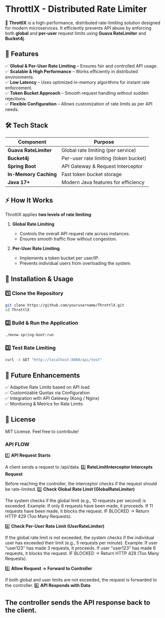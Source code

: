 # ThrottlX - Distributed Rate Limiter  

🚀 **ThrottlX** is a high-performance, distributed rate-limiting solution designed for modern microservices. It efficiently prevents API abuse by enforcing both **global** and **per-user** request limits using **Guava RateLimiter** and **Bucket4j**.

## 🌟 Features  

✅ **Global & Per-User Rate Limiting** – Ensures fair and controlled API usage.  
✅ **Scalable & High Performance** – Works efficiently in distributed environments.  
✅ **Low Latency** – Uses optimized in-memory algorithms for instant rate enforcement.  
✅ **Token Bucket Approach** – Smooth request handling without sudden rejections.  
✅ **Flexible Configuration** – Allows customization of rate limits as per API needs.  

## 🛠️ Tech Stack  

| Component            | Purpose                                   |
|----------------------|-------------------------------------------|
| **Guava RateLimiter** | Global rate limiting (per service)        |
| **Bucket4j**         | Per-user rate limiting (token bucket)     |
| **Spring Boot**      | API Gateway & Request Interceptor         |
| **In-Memory Caching**| Fast token bucket storage                 |
| **Java 17+**         | Modern Java features for efficiency       |

## ⚡ How It Works  

ThrottlX applies **two levels of rate limiting**:  

1. **Global Rate Limiting**  
   - Controls the overall API request rate across instances.  
   - Ensures smooth traffic flow without congestion.  

2. **Per-User Rate Limiting**  
   - Implements a token bucket per user/IP.  
   - Prevents individual users from overloading the system.  

## 📜 Installation & Usage  

### 1️⃣ Clone the Repository  
```sh
git clone https://github.com/yourusername/ThrottlX.git
cd ThrottlX
```

### 2️⃣ Build & Run the Application  
```sh
./mvnw spring-boot:run
```

### 3️⃣ Test Rate Limiting  
```sh
curl -X GET "http://localhost:8080/api/test"
```

## 📌 Future Enhancements  

✅ Adaptive Rate Limits based on API load  
✅ Customizable Quotas via Configuration  
✅ Integration with API Gateway (Kong / Nginx)  
✅ Monitoring & Metrics for Rate Limits  

## 📜 License  

MIT License. Feel free to contribute!  

### API FLOW
1️⃣ **API Request Starts** 

A client sends a request to /api/data.
2️⃣ **RateLimitInterceptor Intercepts Request** 

Before reaching the controller, the interceptor checks if the request should be rate-limited.
3️⃣ **Check Global Rate Limit (GlobalRateLimiter)** 

The system checks if the global limit (e.g., 10 requests per second) is exceeded.
Example: If only 8 requests have been made, it proceeds. If 11 requests have been made, it blocks the request.
IF BLOCKED → Return HTTP 429 (Too Many Requests).

4️⃣ **Check Per-User Rate Limit (UserRateLimiter)** 

If the global rate limit is not exceeded, the system checks if the individual user has exceeded their limit (e.g., 5 requests per minute).
Example: If user "user123" has made 3 requests, it proceeds. If user "user123" has made 6 requests, it blocks the request.
IF BLOCKED → Return HTTP 429 (Too Many Requests).

5️⃣ **Allow Request → Forward to Controller** 

If both global and user limits are not exceeded, the request is forwarded to the controller.
6️⃣ **API Responds with Data** 

The controller sends the API response back to the client.
---  
 
